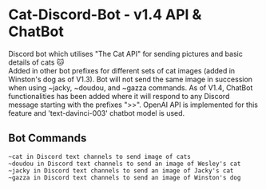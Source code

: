 # Cat-Discord-Bot - v1.4 API & ChatBot
Discord bot which utilises "The Cat API" for sending pictures and basic details of cats 🐱\
Added in other bot prefixes for different sets of cat images (added in Winston's dog as of V1.3). Bot will not send the same image in succession when using ~jacky, ~doudou, and ~gazza commands.
As of V1.4, ChatBot functionalities has been added where it will respond to any Discord message starting with the prefixes ">>". OpenAI API is implemented for this feature and 'text-davinci-003' chatbot model is used.

<h2> Bot Commands </h2>
<code>~cat in Discord text channels to send image of cats</code> <br />
<code>~doudou in Discord text channels to send an image of Wesley's cat</code> <br />
<code>~jacky in Discord text channels to send an image of Jacky's cat</code> <br />
<code>~gazza in Discord text channels to send an image of Winston's dog</code>
